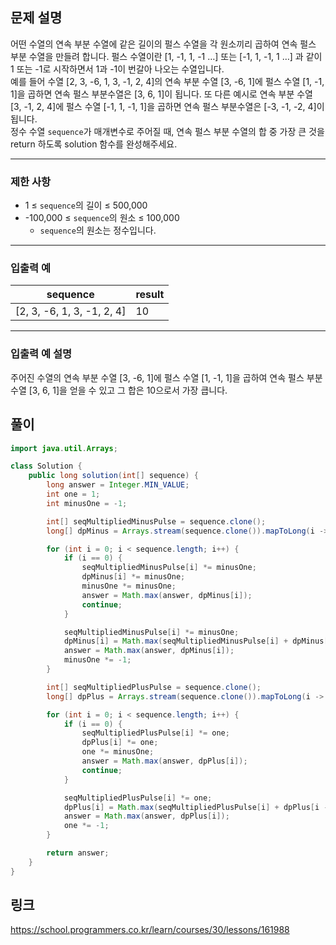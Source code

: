 <h2>문제 설명</h2>
<p>어떤 수열의 연속 부분 수열에 같은 길이의 펄스 수열을 각 원소끼리 곱하여 연속 펄스 부분 수열을 만들려 합니다. 펄스 수열이란 [1, -1, 1, -1 …] 또는 [-1, 1, -1, 1 …] 과 같이 1 또는 -1로 시작하면서 1과 -1이 번갈아 나오는 수열입니다.<br>
예를 들어 수열 [2, 3, -6, 1, 3, -1, 2, 4]의 연속 부분 수열 [3, -6, 1]에 펄스 수열 [1, -1, 1]을 곱하면 연속 펄스 부분수열은 [3, 6, 1]이 됩니다. 또 다른 예시로 연속 부분 수열 [3, -1, 2, 4]에 펄스 수열 [-1, 1, -1, 1]을 곱하면 연속 펄스 부분수열은 [-3, -1, -2, 4]이 됩니다.<br>
정수 수열 <code>sequence</code>가 매개변수로 주어질 때, 연속 펄스 부분 수열의 합 중 가장 큰 것을 return 하도록 solution 함수를 완성해주세요.</p>

<hr>

<h3>제한 사항</h3>

<ul>
<li>1 ≤ <code>sequence</code>의 길이 ≤ 500,000</li>
<li>-100,000 ≤ <code>sequence</code>의 원소 ≤ 100,000

<ul>
<li><code>sequence</code>의 원소는 정수입니다.</li>
</ul></li>
</ul>

<hr>

<h3>입출력 예</h3>
<table>
<thead>
<tr>
<th>sequence</th>
<th>result</th>
</tr>
</thead>
<tbody><tr>
<td>[2, 3, -6, 1, 3, -1, 2, 4]</td>
<td>10</td>
</tr>
</tbody>
</table>
<hr>

<h3>입출력 예 설명</h3>

<p>주어진 수열의 연속 부분 수열 [3, -6, 1]에 펄스 수열 [1, -1, 1]을 곱하여 연속 펄스 부분 수열 [3, 6, 1]을 얻을 수 있고 그 합은 10으로서 가장 큽니다.</p>

## 풀이
``` java
import java.util.Arrays;

class Solution {
    public long solution(int[] sequence) {
        long answer = Integer.MIN_VALUE;
        int one = 1;
        int minusOne = -1;

        int[] seqMultipliedMinusPulse = sequence.clone();
        long[] dpMinus = Arrays.stream(sequence.clone()).mapToLong(i -> (long)i).toArray();

        for (int i = 0; i < sequence.length; i++) {
            if (i == 0) {
                seqMultipliedMinusPulse[i] *= minusOne;
                dpMinus[i] *= minusOne;
                minusOne *= minusOne;
                answer = Math.max(answer, dpMinus[i]);
                continue;
            }

            seqMultipliedMinusPulse[i] *= minusOne;
            dpMinus[i] = Math.max(seqMultipliedMinusPulse[i] + dpMinus[i - 1], seqMultipliedMinusPulse[i]);
            answer = Math.max(answer, dpMinus[i]);
            minusOne *= -1;
        }

        int[] seqMultipliedPlusPulse = sequence.clone();
        long[] dpPlus = Arrays.stream(sequence.clone()).mapToLong(i -> (long)i).toArray();

        for (int i = 0; i < sequence.length; i++) {
            if (i == 0) {
                seqMultipliedPlusPulse[i] *= one;
                dpPlus[i] *= one;
                one *= minusOne;
                answer = Math.max(answer, dpPlus[i]);
                continue;
            }

            seqMultipliedPlusPulse[i] *= one;
            dpPlus[i] = Math.max(seqMultipliedPlusPulse[i] + dpPlus[i - 1], seqMultipliedPlusPulse[i]);
            answer = Math.max(answer, dpPlus[i]);
            one *= -1;
        }

        return answer;
    }
}
```

## 링크
https://school.programmers.co.kr/learn/courses/30/lessons/161988
